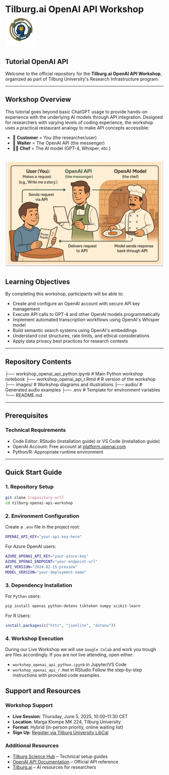 # Tilburg.ai OpenAI API Workshop <img src="images/favicon.png" alt="Tilburg.ai logo" width="100"/>



## Tutorial OpenAI API

Welcome to the official repository for the **Tilburg.ai OpenAI API Workshop**, organized as part of Tilburg University's Research Infrastructure program.

---

## Workshop Overview

This tutorial goes beyond basic ChatGPT usage to provide hands-on experience with the underlying AI models through API integration. Designed for researchers with varying levels of coding experience, the workshop uses a practical restaurant analogy to make API concepts accessible:

- 🧑 **Customer** = You (the researcher/user)  
- 🧾 **Waiter** = The OpenAI API (the messenger)  
- 👨‍🍳 **Chef** = The AI model (GPT-4, Whisper, etc.)

![Restaurant Analogy](images/image_01.png)
---

## Learning Objectives

By completing this workshop, participants will be able to:

- Create and configure an OpenAI account with secure API key management  
- Execute API calls to GPT-4 and other OpenAI models programmatically  
- Implement automated transcription workflows using OpenAI's Whisper model  
- Build semantic search systems using OpenAI's embeddings  
- Understand cost structures, rate limits, and ethical considerations  
- Apply data privacy best practices for research contexts  

---

## Repository Contents

├── workshop_openai_api_python.ipynb # Main Python workshop notebook
├── workshop_openai_api_r.Rmd # R version of the workshop
├── images/ # Workshop diagrams and illustrations
├── audio/ # Generated audio examples
├── .env # Template for environment variables
└── README.md

---

## Prerequisites

### Technical Requirements
- Code Editor: RStudio (installation guide) or VS Code (installation guide)  
- OpenAI Account: Free account at [platform.openai.com](https://platform.openai.com)  
- Python/R: Appropriate runtime environment  

---

## Quick Start Guide

### 1. Repository Setup

```bash
git clone [repository-url]
cd tilburg-openai-api-workshop
```

### 2. Environment Configuration
Create a `.env` file in the project root:
```bash
OPENAI_API_KEY="your-api-key-here"
```

For Azure OpenAI users:
```bash
AZURE_OPENAI_API_KEY="your-azure-key"
AZURE_OPENAI_ENDPOINT="your-endpoint-url"
API_VERSION="2024-02-15-preview"
MODEL_VERSION="your-deployment-name"
```

### 3. Dependency Installation
For `Python` users:
```bash
pip install openai python-dotenv tiktoken numpy scikit-learn
```

For R Users:
```R
install.packages(c("httr", "jsonlite", "dotenv"))
```

### 4. Workshop Execution
During our Live Workshop we will use `Google Colab` and work you trough are files accordingly. 
If you are not live attending, open either:
- `workshop_openai_api_python.ipynb` in Jupyter/VS Code
- `workshop_openai_api_r.Rmd` in RStudio
Follow the step-by-step instructions with provided code examples.

## Support and Resources

### Workshop Support

- **Live Session**: Thursday, June 5, 2025, 10:00–11:30 CET  
- **Location**: Marga Klompe MK 224, Tilburg University  
- **Format**: Hybrid (in-person priority, online waiting list)  
- **Sign Up**: [Register via Tilburg University LibCal](https://tilburguniversity.libcal.com/event/4376591?hs=a)
  
### Additional Resources

- [Tilburg Science Hub](https://www.tilburgsciencehub.com) – Technical setup guides  
- [OpenAI API Documentation](https://platform.openai.com/docs) – Official API reference  
- [Tilburg.ai](https://tilburg.ai) – AI resources for researchers  
